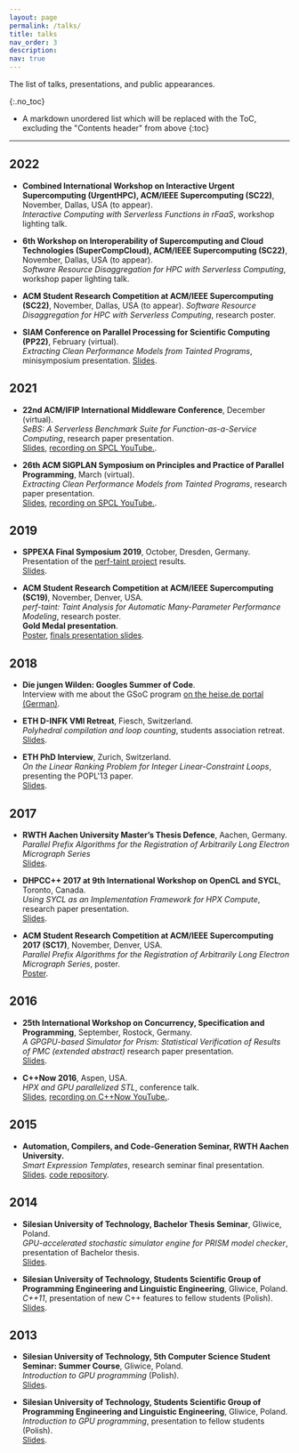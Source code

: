 ```yaml
---
layout: page
permalink: /talks/
title: talks
nav_order: 3
description:
nav: true
---
```


<!--Allow to jump to a specific publication and display it a little below top of page, allowing for a headerr-->
<style>
html {
  scroll-padding-top: 100px;
}
</style>

The list of talks, presentations, and public appearances.

{:.no_toc}

* A markdown unordered list which will be replaced with the ToC, excluding the "Contents header" from above
{:toc}

-----------

## 2022

* **Combined International Workshop on Interactive Urgent Supercomputing (UrgentHPC), ACM/IEEE Supercomputing (SC22)**, November, Dallas, USA (to appear).  
_Interactive Computing with Serverless Functions in rFaaS_, workshop lighting talk.  

* **6th Workshop on Interoperability of Supercomputing and Cloud Technologies (SuperCompCloud), ACM/IEEE Supercomputing (SC22)**, November, Dallas, USA (to appear).  
_Software Resource Disaggregation for HPC with Serverless Computing_, workshop paper lighting talk.  

* **ACM Student Research Competition at ACM/IEEE Supercomputing (SC22)**, November, Dallas, USA (to appear).
_Software Resource Disaggregation for HPC with Serverless Computing_, research poster.

* **SIAM Conference on Parallel Processing for Scientific Computing (PP22)**, February (virtual).  
_Extracting Clean Performance Models from Tainted Programs_, minisymposium presentation.
[Slides](/assets/pdf/2022_perf_taint_siampp_slides.pdf).

## 2021

* **22nd ACM/IFIP International Middleware Conference**, December (virtual).  
_SeBS: A Serverless Benchmark Suite for Function-as-a-Service Computing_, research paper presentation.  
[Slides](/assets/pdf/2021_sebs_middleware_slides.pdf), [recording on SPCL YouTube.](https://www.youtube.com/watch?v=Z_CQfh0pQjc).

* **26th ACM SIGPLAN Symposium on Principles and Practice of Parallel Programming**, March (virtual).  
_Extracting Clean Performance Models from Tainted Programs_, research paper presentation.  
[Slides](/assets/pdf/2021_perf_taint_ppopp_slides.pdf), [recording on SPCL YouTube.](https://www.youtube.com/watch?v=eGEvFXK4owc).


## 2019

* **SPPEXA Final Symposium 2019**, October, Dresden, Germany.  
Presentation of the [perf-taint project](/projects/perf_taint) results.  
[Slides](/assets/pdf/2019_perf_taint_sppexa.pdf).

* **ACM Student Research Competition at ACM/IEEE Supercomputing (SC19)**, November, Denver, USA.  
_perf-taint: Taint Analysis for Automatic Many-Parameter Performance Modeling_, research poster.  
**Gold Medal presentation**.  
[Poster](/assets/pdf/2019_perf_taint_poster.pdf), [finals presentation slides](/assets/pdf/2019_perf_taint_slides.pdf).

## 2018

* **Die jungen Wilden: Googles Summer of Code**.  
Interview with me about the GSoC program [on the heise.de portal (German)](https://heise.de/developer/artikel/Die-jungen-Wilden-Googles-Summer-of-Code-2-4057591.html?seite=all).

* **ETH D-INFK VMI Retreat**, Fiesch, Switzerland.  
_Polyhedral compilation and loop counting_, students association retreat.  
[Slides](/assets/pdf/2018_VMI_retreat.pdf).

* **ETH PhD Interview**, Zurich, Switzerland.  
_On the Linear Ranking Problem for Integer Linear-Constraint Loops_, presenting the POPL'13 paper.  
[Slides](/assets/pdf/2018_ETH_interview.pdf).


## 2017

* **RWTH Aachen University Master’s Thesis Defence**, Aachen, Germany.  
_Parallel Prefix Algorithms for the Registration of Arbitrarily Long Electron Micrograph Series_  
[Slides](/assets/pdf/2017_master_thesis_defense.pdf).

* **DHPCC++ 2017 at 9th International Workshop on OpenCL and SYCL**, Toronto, Canada.  
_Using SYCL as an Implementation Framework for HPX Compute_, research paper presentation.  
[Slides](/assets/pdf/2017_hpx_compute_iwocl_slides.pdf).

* **ACM Student Research Competition at ACM/IEEE Supercomputing 2017 (SC17)**, November, Denver, USA.  
_Parallel Prefix Algorithms for the Registration of Arbitrarily Long Electron Micrograph Series_, poster.  
[Poster](/assets/pdf/2017_prefix_sum_poster_SC.pdf).

## 2016

* **25th International Workshop on Concurrency, Specification and Programming**, September, Rostock, Germany.  
_A GPGPU-based Simulator for Prism: Statistical Verification of Results of PMC (extended abstract)_  research paper presentation.  
[Slides](/assets/pdf/2016_prism_gpu_csp_slides.pdf).

* **C++Now 2016**, Aspen, USA.  
_HPX and GPU parallelized STL_, conference talk.  
[Slides](/assets/pdf/2016_hpx_gpu_slides.pdf), [recording on C++Now YouTube.](https://www.youtube.com/watch?v=NEmscoD0O1A).

## 2015

* **Automation, Compilers, and Code-Generation Seminar, RWTH Aachen University.**  
_Smart Expression Templates_, research seminar final presentation.  
[Slides](/assets/pdf/2015_smart_ets_rwth_slides.pdf). [code repository](https://github.com/mcopik/SmartETBenchmark).

## 2014

* **Silesian University of Technology, Bachelor Thesis Seminar**, Gliwice, Poland.  
_GPU-accelerated stochastic simulator engine for PRISM model checker_, presentation of Bachelor thesis.  
[Slides](/assets/pdf/2014_prism_gpu_bachelor_thesis_slides.pdf).

* **Silesian University of Technology, Students Scientific Group of Programming Engineering and Linguistic Engineering**, Gliwice, Poland.  
_C++11_, presentation of new C++ features to fellow students (Polish).  
[Slides](/assets/pdf/2014_cpp11_ipij_slides.pdf).

## 2013

* **Silesian University of Technology, 5th Computer Science Student Seminar: Summer Course**, Gliwice, Poland.  
_Introduction to GPU programming_ (Polish).  
[Slides](/assets/pdf/2013_gpu_summer_course_slides.pdf).

* **Silesian University of Technology, Students Scientific Group of Programming Engineering and Linguistic Engineering**, Gliwice, Poland.  
_Introduction to GPU programming_, presentation to fellow students (Polish).  
[Slides](/assets/pdf/2013_gpu_ipij_slides.pdf).


